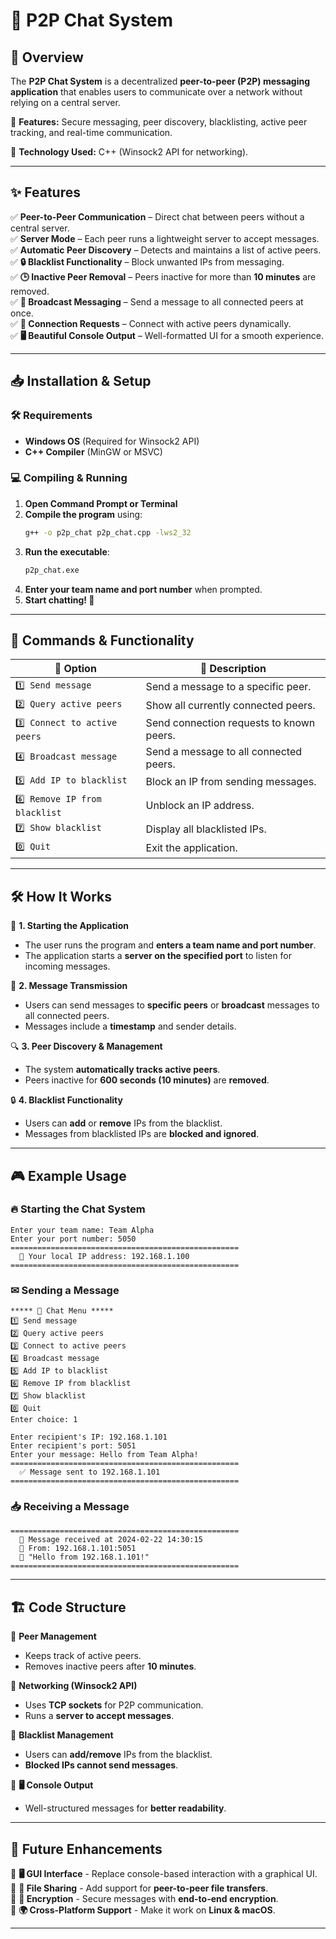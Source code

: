 # 🚀 P2P Chat System

## 🔹 Overview
The **P2P Chat System** is a decentralized **peer-to-peer (P2P) messaging application** that enables users to communicate over a network without relying on a central server.

💬 **Features:** Secure messaging, peer discovery, blacklisting, active peer tracking, and real-time communication.

📡 **Technology Used:** C++ (Winsock2 API for networking).

---

## ✨ Features

✅ **Peer-to-Peer Communication** – Direct chat between peers without a central server.  
✅ **Server Mode** – Each peer runs a lightweight server to accept messages.  
✅ **Automatic Peer Discovery** – Detects and maintains a list of active peers.  
✅ **🔒 Blacklist Functionality** – Block unwanted IPs from messaging.  
✅ **🕒 Inactive Peer Removal** – Peers inactive for more than **10 minutes** are removed.  
✅ **📢 Broadcast Messaging** – Send a message to all connected peers at once.  
✅ **🤝 Connection Requests** – Connect with active peers dynamically.  
✅ **🖥️ Beautiful Console Output** – Well-formatted UI for a smooth experience.  

---

## 📥 Installation & Setup

### 🛠 Requirements
- **Windows OS** (Required for Winsock2 API)
- **C++ Compiler** (MinGW or MSVC)

### 💻 Compiling & Running
1. **Open Command Prompt or Terminal**  
2. **Compile the program** using:  
   ```sh
   g++ -o p2p_chat p2p_chat.cpp -lws2_32
   ```
3. **Run the executable**:  
   ```sh
   p2p_chat.exe
   ```
4. **Enter your team name and port number** when prompted.  
5. **Start chatting! 🎉**  

---

## 📝 Commands & Functionality

| 🔢 Option | 📝 Description |
|-----------|--------------|
| `1️⃣ Send message` | Send a message to a specific peer. |
| `2️⃣ Query active peers` | Show all currently connected peers. |
| `3️⃣ Connect to active peers` | Send connection requests to known peers. |
| `4️⃣ Broadcast message` | Send a message to all connected peers. |
| `5️⃣ Add IP to blacklist` | Block an IP from sending messages. |
| `6️⃣ Remove IP from blacklist` | Unblock an IP address. |
| `7️⃣ Show blacklist` | Display all blacklisted IPs. |
| `0️⃣ Quit` | Exit the application. |

---

## 🛠 How It Works

📡 **1. Starting the Application**  
- The user runs the program and **enters a team name and port number**.  
- The application starts a **server on the specified port** to listen for incoming messages.  

💬 **2. Message Transmission**  
- Users can send messages to **specific peers** or **broadcast** messages to all connected peers.  
- Messages include a **timestamp** and sender details.  

🔍 **3. Peer Discovery & Management**  
- The system **automatically tracks active peers**.  
- Peers inactive for **600 seconds (10 minutes)** are **removed**.  

🔒 **4. Blacklist Functionality**  
- Users can **add** or **remove** IPs from the blacklist.  
- Messages from blacklisted IPs are **blocked and ignored**.  

---

## 🎮 Example Usage

### 🔥 Starting the Chat System
```
Enter your team name: Team Alpha  
Enter your port number: 5050  
===================================================
  🚀 Your local IP address: 192.168.1.100  
===================================================
```

### ✉ Sending a Message
```
***** 📢 Chat Menu *****  
1️⃣ Send message  
2️⃣ Query active peers  
3️⃣ Connect to active peers  
4️⃣ Broadcast message  
5️⃣ Add IP to blacklist  
6️⃣ Remove IP from blacklist  
7️⃣ Show blacklist  
0️⃣ Quit  
Enter choice: 1  

Enter recipient's IP: 192.168.1.101  
Enter recipient's port: 5051  
Enter your message: Hello from Team Alpha!  
===================================================
  ✅ Message sent to 192.168.1.101  
===================================================
```

### 📥 Receiving a Message
```
===================================================
  📩 Message received at 2024-02-22 14:30:15  
  📍 From: 192.168.1.101:5051  
  💬 "Hello from 192.168.1.101!"  
===================================================
```

---

## 🏗 Code Structure

📌 **Peer Management**  
   - Keeps track of active peers.  
   - Removes inactive peers after **10 minutes**.  

📌 **Networking (Winsock2 API)**  
   - Uses **TCP sockets** for P2P communication.  
   - Runs a **server to accept messages**.  

📌 **Blacklist Management**  
   - Users can **add/remove** IPs from the blacklist.  
   - **Blocked IPs cannot send messages**.  

📌 **🖥️ Console Output**  
   - Well-structured messages for **better readability**.  

---

## 🚀 Future Enhancements
🔹 **🖥️ GUI Interface** - Replace console-based interaction with a graphical UI.  
🔹 **📂 File Sharing** - Add support for **peer-to-peer file transfers**.  
🔹 **🔐 Encryption** - Secure messages with **end-to-end encryption**.  
🔹 **🌍 Cross-Platform Support** - Make it work on **Linux & macOS**.  

---
